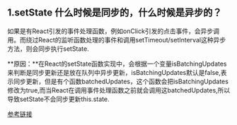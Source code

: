 ## 1.setState 什么时候是同步的，什么时候是异步的？

如果是有React引发的事件处理函数，例如onClick引发的点击事件，会异步调用。而绕过React的监听函数处理的事件和调用setTimeout/setInterval这种异步方法，则会同步执行setState.

**原因：**在React的setState函数实现中，会根据一个变量isBatchingUpdates来判断是同步更新还是放在队列中异步更新，isBatchingUpdates默认是false,表示同步更新，但是有个函数batchedUpdates，这个函数会把isBatchingUpdates修改为true,而当React在调用事件处理函数之前就会调用这batchedUpdates,所以导致setState不会同步更新this.state.

[参考链接](https://github.com/Advanced-Frontend/Daily-Interview-Question/issues/17)

